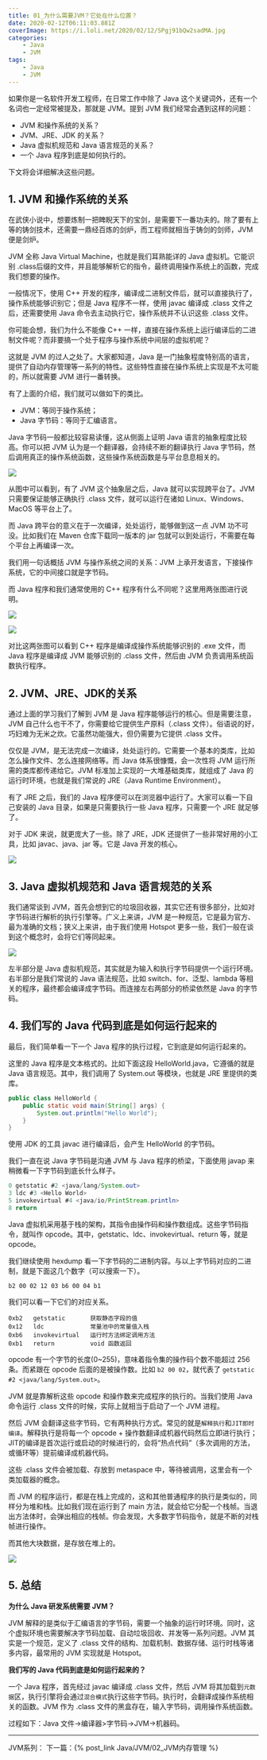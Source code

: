 ```yaml
---
title: 01_为什么需要JVM？它处在什么位置？
date: 2020-02-12T06:11:03.881Z
coverImage: https://i.loli.net/2020/02/12/SPgj91bQw2sadMA.jpg
categories: 
    - Java
    - JVM
tags: 
    - Java
    - JVM
---
```

<!-- toc -->

如果你是一名软件开发工程师，在日常工作中除了 Java 这个关键词外，还有一个名词也一定经常被提及，那就是 JVM。提到 JVM 我们经常会遇到这样的问题：

- JVM 和操作系统的关系？
- JVM、JRE、JDK 的关系？
- Java 虚拟机规范和 Java 语言规范的关系？
- 一个 Java 程序到底是如何执行的。

下文将会详细解决这些问题。

<!-- more -->

## 1. JVM 和操作系统的关系

在武侠小说中，想要炼制一把睥睨天下的宝剑，是需要下一番功夫的。除了要有上等的铸剑技术，还需要一鼎经百炼的剑炉，而工程师就相当于铸剑的剑师，JVM 便是剑炉。

JVM 全称 Java Virtual Machine，也就是我们耳熟能详的 Java 虚拟机。它能识别 .class后缀的文件，并且能够解析它的指令，最终调用操作系统上的函数，完成我们想要的操作。

一般情况下，使用 C++ 开发的程序，编译成二进制文件后，就可以直接执行了，操作系统能够识别它；但是 Java 程序不一样，使用 javac 编译成 .class 文件之后，还需要使用 Java 命令去主动执行它，操作系统并不认识这些 .class 文件。

你可能会想，我们为什么不能像 C++ 一样，直接在操作系统上运行编译后的二进制文件呢？而非要搞一个处于程序与操作系统中间层的虚拟机呢？

这就是 JVM 的过人之处了。大家都知道，Java 是一门抽象程度特别高的语言，提供了自动内存管理等一系列的特性。这些特性直接在操作系统上实现是不太可能的，所以就需要 JVM 进行一番转换。

有了上面的介绍，我们就可以做如下的类比。

- JVM：等同于操作系统；
- Java 字节码：等同于汇编语言。

Java 字节码一般都比较容易读懂，这从侧面上证明 Java 语言的抽象程度比较高。你可以把 JVM 认为是一个翻译器，会持续不断的翻译执行 Java 字节码，然后调用真正的操作系统函数，这些操作系统函数是与平台息息相关的。

![](/img/Java/JVM/01_%E4%B8%BA%E4%BB%80%E4%B9%88%E9%9C%80%E8%A6%81%20JVM%EF%BC%9F%E5%AE%83%E5%A4%84%E5%9C%A8%E4%BB%80%E4%B9%88%E4%BD%8D%E7%BD%AE%EF%BC%9F/JVM%E6%89%80%E5%A4%84%E4%BD%8D%E7%BD%AE.png)

从图中可以看到，有了 JVM 这个抽象层之后，Java 就可以实现跨平台了。JVM 只需要保证能够正确执行 .class 文件，就可以运行在诸如 Linux、Windows、MacOS 等平台上了。

而 Java 跨平台的意义在于一次编译，处处运行，能够做到这一点 JVM 功不可没。比如我们在 Maven 仓库下载同一版本的 jar 包就可以到处运行，不需要在每个平台上再编译一次。

我们用一句话概括 JVM 与操作系统之间的关系：JVM 上承开发语言，下接操作系统，它的中间接口就是字节码。

而 Java 程序和我们通常使用的 C++ 程序有什么不同呢？这里用两张图进行说明。

![](/img/Java/JVM/01_%E4%B8%BA%E4%BB%80%E4%B9%88%E9%9C%80%E8%A6%81%20JVM%EF%BC%9F%E5%AE%83%E5%A4%84%E5%9C%A8%E4%BB%80%E4%B9%88%E4%BD%8D%E7%BD%AE%EF%BC%9F/%E6%99%AE%E9%80%9A%E7%A8%8B%E5%BA%8F%E7%9A%84%E7%94%9F%E4%BA%A7%E5%8A%A0%E8%BD%BD%E8%BF%87%E7%A8%8B.png)

![](/img/Java/JVM/01_%E4%B8%BA%E4%BB%80%E4%B9%88%E9%9C%80%E8%A6%81%20JVM%EF%BC%9F%E5%AE%83%E5%A4%84%E5%9C%A8%E4%BB%80%E4%B9%88%E4%BD%8D%E7%BD%AE%EF%BC%9F/Java%E7%A8%8B%E5%BA%8F%E7%9A%84%E7%94%9F%E4%BA%A7%E5%8A%A0%E8%BD%BD%E8%BF%87%E7%A8%8B.png)

对比这两张图可以看到 C++ 程序是编译成操作系统能够识别的 .exe 文件，而 Java 程序是编译成 JVM 能够识别的 .class 文件，然后由 JVM 负责调用系统函数执行程序。

## 2. JVM、JRE、JDK的关系

通过上面的学习我们了解到 JVM 是 Java 程序能够运行的核心。但是需要注意，JVM 自己什么也干不了，你需要给它提供生产原料（.class 文件）。俗语说的好，巧妇难为无米之炊。它虽然功能强大，但仍需要为它提供 .class 文件。

仅仅是 JVM，是无法完成一次编译，处处运行的。它需要一个基本的类库，比如怎么操作文件、怎么连接网络等。而 Java 体系很慷慨，会一次性将 JVM 运行所需的类库都传递给它。JVM 标准加上实现的一大堆基础类库，就组成了 Java 的运行时环境，也就是我们常说的 JRE（Java Runtime Environment）。

有了 JRE 之后，我们的 Java 程序便可以在浏览器中运行了。大家可以看一下自己安装的 Java 目录，如果是只需要执行一些 Java 程序，只需要一个 JRE 就足够了。

对于 JDK 来说，就更庞大了一些。除了 JRE，JDK 还提供了一些非常好用的小工具，比如 javac、java、jar 等。它是 Java 开发的核心。

![](/img/Java/JVM/01_%E4%B8%BA%E4%BB%80%E4%B9%88%E9%9C%80%E8%A6%81%20JVM%EF%BC%9F%E5%AE%83%E5%A4%84%E5%9C%A8%E4%BB%80%E4%B9%88%E4%BD%8D%E7%BD%AE%EF%BC%9F/JVM%E3%80%81JRE%E3%80%81JDK%E5%85%B3%E7%B3%BB.png)

## 3. Java 虚拟机规范和 Java 语言规范的关系

我们通常谈到 JVM，首先会想到它的垃圾回收器，其实它还有很多部分，比如对字节码进行解析的执行引擎等。广义上来讲，JVM 是一种规范，它是最为官方、最为准确的文档；狭义上来讲，由于我们使用 Hotspot 更多一些，我们一般在谈到这个概念时，会将它们等同起来。

![](/img/Java/JVM/01_%E4%B8%BA%E4%BB%80%E4%B9%88%E9%9C%80%E8%A6%81%20JVM%EF%BC%9F%E5%AE%83%E5%A4%84%E5%9C%A8%E4%BB%80%E4%B9%88%E4%BD%8D%E7%BD%AE%EF%BC%9F/%E8%99%9A%E6%8B%9F%E6%9C%BA%E8%A7%84%E8%8C%83%E5%92%8C%E8%AF%AD%E8%A8%80%E8%A7%84%E8%8C%83.png)

左半部分是 Java 虚拟机规范，其实就是为输入和执行字节码提供一个运行环境。右半部分是我们常说的 Java 语法规范，比如 switch、for、泛型、lambda 等相关的程序，最终都会编译成字节码。而连接左右两部分的桥梁依然是 Java 的字节码。

## 4. 我们写的 Java 代码到底是如何运行起来的

最后，我们简单看一下一个 Java 程序的执行过程，它到底是如何运行起来的。

这里的 Java 程序是文本格式的。比如下面这段 HelloWorld.java，它遵循的就是 Java 语言规范。其中，我们调用了 System.out 等模块，也就是 JRE 里提供的类库。

``` java
public class HelloWorld {
    public static void main(String[] args) {
        System.out.println("Hello World");
    }
}
```

使用 JDK 的工具 javac 进行编译后，会产生 HelloWorld 的字节码。

我们一直在说 Java 字节码是沟通 JVM 与 Java 程序的桥梁，下面使用 javap 来稍微看一下字节码到底长什么样子。

``` java
0 getstatic #2 <java/lang/System.out>
3 ldc #3 <Hello World>
5 invokevirtual #4 <java/io/PrintStream.println>
8 return
```

Java 虚拟机采用基于栈的架构，其指令由操作码和操作数组成。这些字节码指令，就叫作 opcode。其中，getstatic、ldc、invokevirtual、return 等，就是 opcode。

我们继续使用 hexdump 看一下字节码的二进制内容。与以上字节码对应的二进制，就是下面这几个数字（可以搜索一下）。

`b2 00 02 12 03 b6 00 04 b1`

我们可以看一下它们的对应关系。

```
0xb2   getstatic       获取静态字段的值
0x12   ldc             常量池中的常量值入栈
0xb6   invokevirtual   运行时方法绑定调用方法
0xb1   return          void 函数返回
```

opcode 有一个字节的长度(0~255)，意味着指令集的操作码个数不能超过 256 条。而紧跟在 opcode 后面的是被操作数。比如 `b2 00 02`，就代表了 `getstatic #2 <java/lang/System.out>`。

JVM 就是靠解析这些 opcode 和操作数来完成程序的执行的。当我们使用 Java 命令运行 .class 文件的时候，实际上就相当于启动了一个 JVM 进程。

然后 JVM 会翻译这些字节码，它有两种执行方式。常见的就是`解释执行`和`JIT即时编译`。解释执行是将每一个 opcode + 操作数翻译成机器代码然后立即进行执行；JIT的编译是首次运行或启动的时候进行的，会将“热点代码”（多次调用的方法，或循环等）提前编译成机器代码。

这些 .class 文件会被加载、存放到 metaspace 中，等待被调用，这里会有一个类加载器的概念。

而 JVM 的程序运行，都是在栈上完成的，这和其他普通程序的执行是类似的，同样分为堆和栈。比如我们现在运行到了 main 方法，就会给它分配一个栈帧。当退出方法体时，会弹出相应的栈帧。你会发现，大多数字节码指令，就是不断的对栈帧进行操作。

而其他大块数据，是存放在堆上的。

![](/img/Java/JVM/01_%E4%B8%BA%E4%BB%80%E4%B9%88%E9%9C%80%E8%A6%81%20JVM%EF%BC%9F%E5%AE%83%E5%A4%84%E5%9C%A8%E4%BB%80%E4%B9%88%E4%BD%8D%E7%BD%AE%EF%BC%9F/Java%E7%A8%8B%E5%BA%8F%E6%89%A7%E8%A1%8C%E8%BF%87%E7%A8%8B.png)

## 5. 总结

**为什么 Java 研发系统需要 JVM？**

JVM 解释的是类似于汇编语言的字节码，需要一个抽象的运行时环境。同时，这个虚拟环境也需要解决字节码加载、自动垃圾回收、并发等一系列问题。JVM 其实是一个规范，定义了 .class 文件的结构、加载机制、数据存储、运行时栈等诸多内容，最常用的 JVM 实现就是 Hotspot。

**我们写的 Java 代码到底是如何运行起来的？**

一个 Java 程序，首先经过 javac 编译成 .class 文件，然后 JVM 将其加载到`元数据`区，执行引擎将会通过`混合模式`执行这些字节码。执行时，会翻译成操作系统相关的函数。JVM 作为 .class 文件的黑盒存在，输入字节码，调用操作系统函数。

过程如下：Java 文件->编译器>字节码->JVM->机器码。

---

JVM系列：
下一篇：{% post_link Java/JVM/02_JVM内存管理 %}
